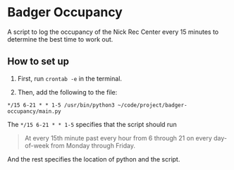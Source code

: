 # Badger Occupancy
A script to log the occupancy of the Nick Rec Center every 15 minutes to determine the best time to work out. 

## How to set up

1. First, run `crontab -e` in the terminal.

2. Then, add the following to the file:
```shell
*/15 6-21 * * 1-5 /usr/bin/python3 ~/code/project/badger-occupancy/main.py
```
The `*/15 6-21 * * 1-5` specifies that the script should run 

>At every 15th minute past every hour from 6 through 21 on every day-of-week from Monday through Friday.

And the rest specifies the location of python and the script. 